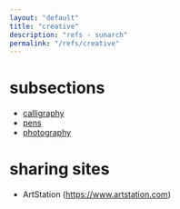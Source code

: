 ```yaml
---
layout: "default"
title: "creative"
description: "refs - sunarch"
permalink: "/refs/creative"
---
```


# subsections

- [calligraphy](calligraphy/calligraphy.md)
- [pens](pens.md)
- [photography](photography.md)

# sharing sites

- ArtStation (https://www.artstation.com)
